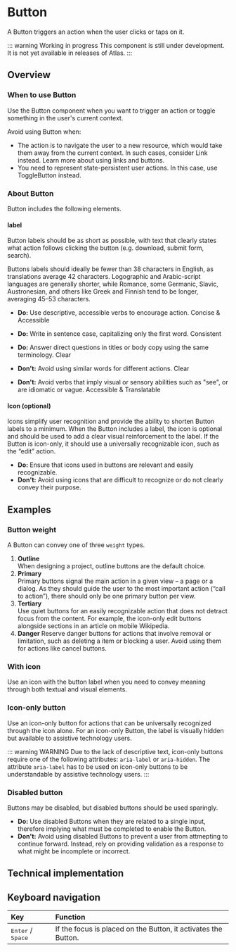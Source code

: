# Button

A Button triggers an action when the user clicks or taps on it.

::: warning Working in progress
This component is still under development. It is not yet available in releases of Atlas.
:::

## Overview

### When to use Button

Use the Button component when you want to trigger an action or toggle something in the user's current context.

Avoid using Button when:

* The action is to navigate the user to a new resource, which would take them away from the current context. In such cases, consider Link instead. Learn more about using links and buttons.  
* You need to represent state-persistent user actions. In this case, use ToggleButton instead.

### About Button

Button includes the following elements.

#### label  
Button labels should be as short as possible, with text that clearly states what action follows clicking the button (e.g. download, submit form, search).

Buttons labels should ideally be fewer than 38 characters in English, as translations average 42 characters. Logographic and Arabic-script languages are generally shorter, while Romance, some Germanic, Slavic, Austronesian, and others like Greek and Finnish tend to be longer, averaging 45–53 characters.

* **Do:** Use descriptive, accessible verbs to encourage action. Concise & Accessible
* **Do:** Write in sentence case, capitalizing only the first word. Consistent  
* **Do:** Answer direct questions in titles or body copy using the same terminology. Clear  
* **Don't:** Avoid using similar words for different actions. Clear

* **Don't:** Avoid verbs that imply visual or sensory abilities such as "see", or are idiomatic or vague. Accessible & Translatable

#### Icon (optional)  
Icons simplify user recognition and provide the ability to shorten Button labels to a minimum. When the Button includes a label, the icon is optional and should be used to add a clear visual reinforcement to the label. If the Button is icon-only, it should use a universally recognizable icon, such as the “edit” action.

* **Do:** Ensure that icons used in buttons are relevant and easily recognizable.  
* **Don't:** Avoid using icons that are difficult to recognize or do not clearly convey their purpose.

## Examples

### Button weight

A Button can convey one of three `weight` types.

1. **Outline**  
   When designing a project, outline buttons are the default choice.  
2. **Primary**  
   Primary buttons signal the main action in a given view – a page or a dialog. As they should guide the user to the most important action (“call to action”), there should only be one primary button per view.  
3. **Tertiary**  
   Use quiet buttons for an easily recognizable action that does not detract focus from the content. For example, the icon-only edit buttons alongside sections in an article on mobile Wikipedia.
4. **Danger**
    Reserve danger buttons for actions that involve removal or limitation, such as deleting a item or blocking a user. Avoid using them for actions like cancel buttons.

### With icon

Use an icon with the button label when you need to convey meaning through both textual and visual elements.

### Icon-only button

Use an icon-only button for actions that can be universally recognized through the icon alone. For an icon-only Button, the label is visually hidden but available to assistive technology users.

::: warning WARNING
Due to the lack of descriptive text, icon-only buttons require one of the following attributes: `aria-label` or `aria-hidden`.
The attribute `aria-label` has to be used on icon-only buttons to be understandable by assistive technology users.
:::

### Disabled button

Buttons may be disabled, but disabled buttons should be used sparingly.

* **Do:** Use disabled Buttons when they are related to a single input, therefore implying what must be completed to enable the Button.  
* **Don't:** Avoid using disabled Buttons to prevent a user from attmepting to continue forward. Instead, rely on providing validation as a response to what might be incomplete or incorrect.

## Technical implementation

## Keyboard navigation

| Key | Function |
| :---- | :---- |
| <kbd>Enter</kbd> / <kbd>Space</kbd> | If the focus is placed on the Button, it activates the Button. |

